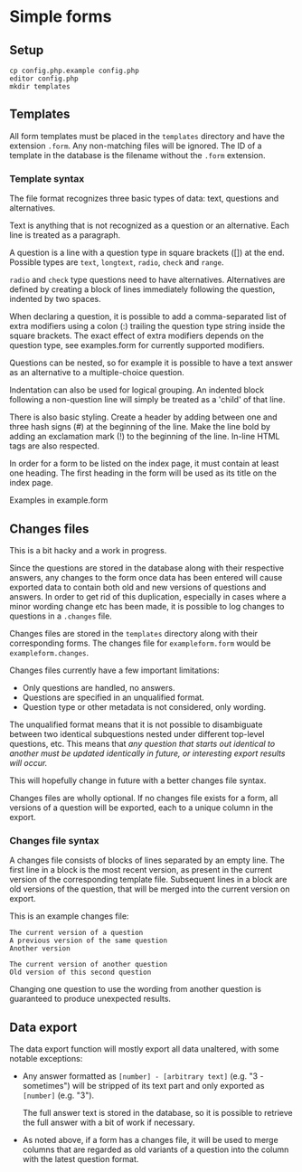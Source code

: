# Simple forms

## Setup

```
cp config.php.example config.php
editor config.php
mkdir templates
```

## Templates

All form templates must be placed in the `templates` directory and have the
extension `.form`. Any non-matching files will be ignored. The ID of a
template in the database is the filename without the `.form` extension.

### Template syntax

The file format recognizes three basic types of data: text,
questions and alternatives.

Text is anything that is not recognized as a question or an alternative. Each
line is treated as a paragraph.

A question is a line with a question type in square brackets ([]) at the end.
Possible types are `text`, `longtext`, `radio`, `check` and `range`.

`radio` and `check` type questions need to have alternatives. Alternatives are
defined by creating a block of lines immediately following the question,
indented by two spaces.

When declaring a question, it is possible to add a comma-separated list of
extra modifiers using a colon (:) trailing the question type string inside the
square brackets. The exact effect of extra modifiers depends on the question
type, see examples.form for currently supported modifiers.

Questions can be nested, so for example it is possible to have a text answer
as an alternative to a multiple-choice question.

Indentation can also be used for logical grouping. An indented block following
a non-question line will simply be treated as a 'child' of that line.

There is also basic styling. Create a header by adding between one and three
hash signs (#) at the beginning of the line. Make the line bold by adding an
exclamation mark (!) to the beginning of the line. In-line HTML tags
are also respected.

In order for a form to be listed on the index page, it must contain at least
one heading. The first heading in the form will be used as its title on
the index page.

Examples in example.form

## Changes files

This is a bit hacky and a work in progress.

Since the questions are stored in the database along with their respective
answers, any changes to the form once data has been entered will cause
exported data to contain both old and new versions of questions and answers.
In order to get rid of this duplication, especially in cases where a minor
wording change etc has been made, it is possible to log changes to questions
in a `.changes` file.

Changes files are stored in the `templates` directory along with their
corresponding forms. The changes file for `exampleform.form`
would be `exampleform.changes`.

Changes files currently have a few important limitations:

 * Only questions are handled, no answers.
 * Questions are specified in an unqualified format.
 * Question type or other metadata is not considered, only wording.

The unqualified format means that it is not possible to disambiguate between
two identical subquestions nested under different top-level questions, etc.
This means that *any question that starts out identical to another must be
updated identically in future, or interesting export results will occur.*

This will hopefully change in future with a better changes file syntax.

Changes files are wholly optional. If no changes file exists for a form, all
versions of a question will be exported, each to a unique column
in the export.

### Changes file syntax

A changes file consists of blocks of lines separated by an empty line. The
first line in a block is the most recent version, as present in the current
version of the corresponding template file. Subsequent lines in a block are
old versions of the question, that will be merged into the current
version on export.

This is an example changes file:
```
The current version of a question
A previous version of the same question
Another version

The current version of another question
Old version of this second question
```

Changing one question to use the wording from another question is guaranteed
to produce unexpected results.

## Data export

The data export function will mostly export all data unaltered, with
some notable exceptions:

 * Any answer formatted as `[number] - [arbitrary text]`
   (e.g. "3 - sometimes") will be stripped of its text part and only exported
   as `[number]` (e.g. "3").

   The full answer text is stored in the database, so it is possible to
   retrieve the full answer with a bit of work if necessary.

 * As noted above, if a form has a changes file, it will be used to merge
   columns that are regarded as old variants of a question into the column
   with the latest question format.
